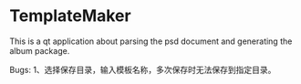 TemplateMaker
=============

This is a qt application about parsing the psd document and generating the album package. 

Bugs:
1、选择保存目录，输入模板名称，多次保存时无法保存到指定目录。
